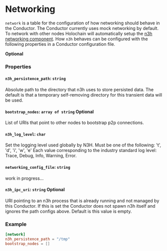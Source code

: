 # Networking

`network` is a table for the configuration of how networking should behave in the Conductor. The Conductor currently uses mock networking by default. To network with other nodes Holochain will automatically setup the [n3h networking component](https://github.com/holochain/n3h). How `n3h` behaves can be configured with the following properties in a Conductor configuration file.

**Optional**

### Properties

#### `n3h_persistence_path`: `string`
Absolute path to the directory that n3h uses to store persisted data. The default is that a temporary self-removing directory for this transient data will be used.

#### `bootstrap_nodes`: `array of string` Optional
List of URIs that point to other nodes to bootstrap p2p connections.

#### `n3h_log_level`: `char`
Set the logging level used globally by N3H. Must be one of the following: 't', 'd', 'i', 'w', 'e'
Each value corresponding to the industry standard log level: Trace, Debug, Info, Warning, Error.

#### `networking_config_file`: `string`
work in progress...

#### `n3h_ipc_uri`: `string` Optional
URI pointing to an n3h process that is already running and not managed by this
Conductor. If this is set the Conductor does not spawn n3h itself and ignores the path configs above. Default is this value is empty.

### Example
```toml
[network]
n3h_persistence_path = "/tmp"
bootstrap_nodes = []
```
